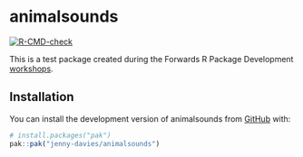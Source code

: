 
<!-- README.md is generated from README.Rmd. Please edit that file -->

# animalsounds

<!-- badges: start -->

[![R-CMD-check](https://github.com/jenny-davies/animalsounds/actions/workflows/R-CMD-check.yaml/badge.svg)](https://github.com/jenny-davies/animalsounds/actions/workflows/R-CMD-check.yaml)
<!-- badges: end -->

This is a test package created during the Forwards R Package Development
[workshops](https://forwards.github.io/package-dev/).

## Installation

You can install the development version of animalsounds from
[GitHub](https://github.com/) with:

``` r
# install.packages("pak")
pak::pak("jenny-davies/animalsounds")
```
